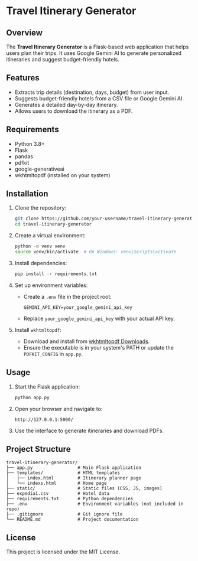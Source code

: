# Travel Itinerary Generator

## Overview
The **Travel Itinerary Generator** is a Flask-based web application that helps users plan their trips. It uses Google Gemini AI to generate personalized itineraries and suggest budget-friendly hotels.

## Features
- Extracts trip details (destination, days, budget) from user input.
- Suggests budget-friendly hotels from a CSV file or Google Gemini AI.
- Generates a detailed day-by-day itinerary.
- Allows users to download the itinerary as a PDF.

## Requirements
- Python 3.8+
- Flask
- pandas
- pdfkit
- google-generativeai
- wkhtmltopdf (installed on your system)

## Installation
1. Clone the repository:
   ```bash
   git clone https://github.com/your-username/travel-itinerary-generator.git
   cd travel-itinerary-generator
   ```

2. Create a virtual environment:
   ```bash
   python -m venv venv
   source venv/bin/activate  # On Windows: venv\Scripts\activate
   ```

3. Install dependencies:
   ```bash
   pip install -r requirements.txt
   ```

4. Set up environment variables:
   - Create a `.env` file in the project root:
     ```plaintext
     GEMINI_API_KEY=your_google_gemini_api_key
     ```
   - Replace `your_google_gemini_api_key` with your actual API key.

5. Install `wkhtmltopdf`:
   - Download and install from [wkhtmltopdf Downloads](https://wkhtmltopdf.org/downloads.html).
   - Ensure the executable is in your system's PATH or update the `PDFKIT_CONFIG` in `app.py`.

## Usage
1. Start the Flask application:
   ```bash
   python app.py
   ```

2. Open your browser and navigate to:
   ```
   http://127.0.0.1:5000/
   ```

3. Use the interface to generate itineraries and download PDFs.

## Project Structure
```
travel-itinerary-generator/
├── app.py                 # Main Flask application
├── templates/             # HTML templates
│   ├── index.html         # Itinerary planner page
│   └── indexs.html        # Home page
├── static/                # Static files (CSS, JS, images)
├── expedia1.csv           # Hotel data
├── requirements.txt       # Python dependencies
├── .env                   # Environment variables (not included in repo)
├── .gitignore             # Git ignore file
└── README.md              # Project documentation
```

## License
This project is licensed under the MIT License.
